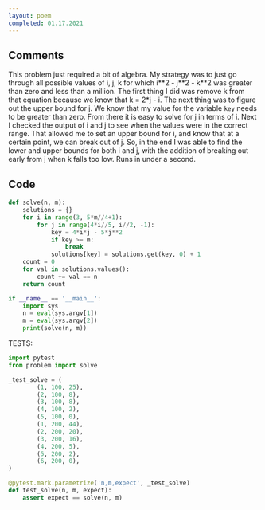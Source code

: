```yaml
---
layout: poem
completed: 01.17.2021
---
```


## Comments

This problem just required a bit of algebra.  My strategy was to just go
through all possible values of i, j, k for which i\*\*2 - j\*\*2 - k\*\*2 was
greater than zero and less than a million.  The first thing I did was remove k
from that equation because we know that k = 2*j - i.  The next thing was to
figure out the upper bound for j.  We know that my value for the variable `key`
needs to be greater than zero.  From there it is easy to solve for j in terms
of i.  Next I checked the output of i and j to see when the values were in the
correct range.  That allowed me to set an upper bound for i, and know that at a
certain point, we can break out of j.  So, in the end I was able to find the
lower and upper bounds for both i and j, with the addition of breaking out
early from j when k falls too low.  Runs in under a second.

## Code

```python
def solve(n, m):
    solutions = {}
    for i in range(3, 5*m//4+1):
        for j in range(4*i//5, i//2, -1):
            key = 4*i*j - 5*j**2
            if key >= m:
                break
            solutions[key] = solutions.get(key, 0) + 1
    count = 0
    for val in solutions.values():
        count += val == n
    return count

if __name__ == '__main__':
    import sys
    n = eval(sys.argv[1])
    m = eval(sys.argv[2])
    print(solve(n, m))
```

TESTS:

```python
import pytest
from problem import solve

_test_solve = (
        (1, 100, 25),
        (2, 100, 8),
        (3, 100, 8),
        (4, 100, 2),
        (5, 100, 0),
        (1, 200, 44),
        (2, 200, 20),
        (3, 200, 16),
        (4, 200, 5),
        (5, 200, 2),
        (6, 200, 0),
)

@pytest.mark.parametrize('n,m,expect', _test_solve)
def test_solve(n, m, expect):
    assert expect == solve(n, m)
```

